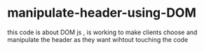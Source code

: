 # manipulate-header-using-DOM
this code is about DOM js , is working to make clients choose and manipulate the header as they want wihtout touching the code 
